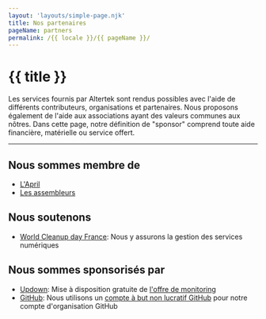 ```yaml
---
layout: 'layouts/simple-page.njk'
title: Nos partenaires
pageName: partners
permalink: /{{ locale }}/{{ pageName }}/
---
```


<h1 class="section-title"> {{ title }}</h1>

<p class="lead-text">Les services fournis par Altertek sont rendus possibles avec l'aide de différents contributeurs, organisations et partenaires.
Nous proposons également de l'aide aux associations ayant des valeurs communes aux nôtres.
Dans cette page, notre définition de "sponsor" comprend toute aide financière, matérielle ou service offert.</p>

<hr/>

## Nous sommes membre de
- [L'April](https://www.april.org/)
- [Les assembleurs](https://les.assembleurs.co/)

## Nous soutenons
- [World Cleanup day France](https://www.worldcleanupday.fr): Nous y assurons la gestion des services numériques

## Nous sommes sponsorisés par
- [Updown](https://updown.io): Mise à disposition gratuite de [l'offre de monitoring](https://updown.io/#pricing)
- [GitHub](https://github.com): Nous utilisons un [compte à but non lucratif GitHub](https://github.com/nonprofit) pour notre compte d'organisation GitHub
